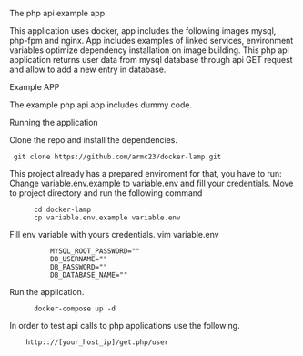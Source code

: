 The php api  example app 

This  application uses docker, app includes the following images mysql, php-fpm and nginx. 
App includes examples of linked services, environment variables optimize dependency installation on image building. 
This php api application returns user data from mysql database through api GET request and allow to add a new entry in database.

Example APP

The example php api app includes dummy code.

Running the application

  Clone the repo and install the dependencies.
     
     git clone https://github.com/armc23/docker-lamp.git

  This project already has a prepared enviroment for that, you have to run:
  Change variable.env.example to variable.env and fill your credentials.
  Move to project directory and run the following command
          
          cd docker-lamp 
          cp variable.env.example variable.env
  Fill env variable with yours credentials.
          vim variable.env

              MYSQL_ROOT_PASSWORD=""
              DB_USERNAME=""
              DB_PASSWORD=""
              DB_DATABASE_NAME=""
  Run the application.     
         
          docker-compose up -d

  In order to test api calls to php applications use the following.
    
        http:://[your_host_ip]/get.php/user
